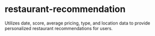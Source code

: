 # restaurant-recommendation
Utilizes date, score, average pricing, type, and location data to provide personalized restaurant recommendations for users.
